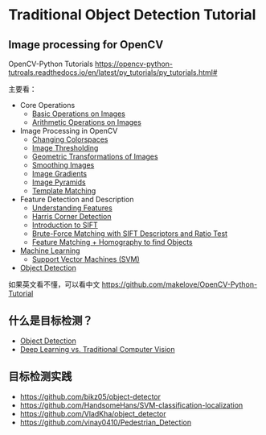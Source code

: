 # Traditional Object Detection Tutorial  

## Image processing for OpenCV  
OpenCV-Python Tutorials <https://opencv-python-tutroals.readthedocs.io/en/latest/py_tutorials/py_tutorials.html#>     

主要看：  
* Core Operations   
    * [Basic Operations on Images](https://opencv-python-tutroals.readthedocs.io/en/latest/py_tutorials/py_core/py_basic_ops/py_basic_ops.html#basic-ops)
    * [Arithmetic Operations on Images](https://opencv-python-tutroals.readthedocs.io/en/latest/py_tutorials/py_core/py_image_arithmetics/py_image_arithmetics.html)  
* Image Processing in OpenCV
    * [Changing Colorspaces](https://opencv-python-tutroals.readthedocs.io/en/latest/py_tutorials/py_imgproc/py_colorspaces/py_colorspaces.html#converting-colorspaces)
    * [Image Thresholding](https://opencv-python-tutroals.readthedocs.io/en/latest/py_tutorials/py_imgproc/py_thresholding/py_thresholding.html#thresholding)
    * [Geometric Transformations of Images](https://opencv-python-tutroals.readthedocs.io/en/latest/py_tutorials/py_imgproc/py_geometric_transformations/py_geometric_transformations.html#geometric-transformations)
    * [Smoothing Images](https://opencv-python-tutroals.readthedocs.io/en/latest/py_tutorials/py_imgproc/py_filtering/py_filtering.html#filtering)
    * [Image Gradients](https://opencv-python-tutroals.readthedocs.io/en/latest/py_tutorials/py_imgproc/py_gradients/py_gradients.html#gradients)
    * [Image Pyramids](https://opencv-python-tutroals.readthedocs.io/en/latest/py_tutorials/py_imgproc/py_pyramids/py_pyramids.html#pyramids)
    * [Template Matching](https://opencv-python-tutroals.readthedocs.io/en/latest/py_tutorials/py_imgproc/py_template_matching/py_template_matching.html#template-matching)
* Feature Detection and Description
    * [Understanding Features](https://opencv-python-tutroals.readthedocs.io/en/latest/py_tutorials/py_feature2d/py_features_meaning/py_features_meaning.html#features-meaning)
    * [Harris Corner Detection](https://opencv-python-tutroals.readthedocs.io/en/latest/py_tutorials/py_feature2d/py_features_harris/py_features_harris.html#harris-corners)
    * [Introduction to SIFT](https://opencv-python-tutroals.readthedocs.io/en/latest/py_tutorials/py_feature2d/py_sift_intro/py_sift_intro.html#sift-intro)
    * [Brute-Force Matching with SIFT Descriptors and Ratio Test](https://opencv-python-tutroals.readthedocs.io/en/latest/py_tutorials/py_feature2d/py_matcher/py_matcher.html#brute-force-matching-with-sift-descriptors-and-ratio-test)
    * [Feature Matching + Homography to find Objects](https://opencv-python-tutroals.readthedocs.io/en/latest/py_tutorials/py_feature2d/py_feature_homography/py_feature_homography.html#feature-matching-homography-to-find-objects)
* [Machine Learning](https://opencv-python-tutroals.readthedocs.io/en/latest/py_tutorials/py_ml/py_table_of_contents_ml/py_table_of_contents_ml.html)
  * [Support Vector Machines (SVM)](https://opencv-python-tutroals.readthedocs.io/en/latest/py_tutorials/py_ml/py_svm/py_svm_index.html#svm)
* [Object Detection](https://opencv-python-tutroals.readthedocs.io/en/latest/py_tutorials/py_objdetect/py_table_of_contents_objdetect/py_table_of_contents_objdetect.html)   


如果英文看不懂，可以看中文 <https://github.com/makelove/OpenCV-Python-Tutorial>  
## 什么是目标检测？
* [Object Detection](./paper/Object&#32;Detection.pdf)
* [Deep Learning vs. Traditional Computer Vision](./paper/Deep&#32;Learning&#32;vs&#32;Traditional.pdf)

## 目标检测实践
* <https://github.com/bikz05/object-detector>
* <https://github.com/HandsomeHans/SVM-classification-localization>
* <https://github.com/VladKha/object_detector>
* <https://github.com/vinay0410/Pedestrian_Detection>
